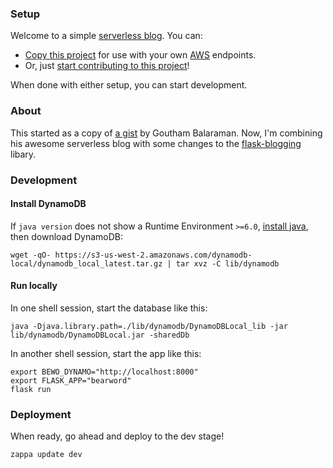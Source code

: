 ### Setup

Welcome to a simple [serverless blog](https://serverlessblog.com/). You can:
- [Copy this project](https://github.com/bearword/bearword/wiki/Forking) for use with your own [AWS](https://en.wikipedia.org/wiki/Amazon_Web_Services) endpoints. 
- Or, just [start contributing to this project](https://github.com/bearword/bearword/wiki/Contributing)!

When done with either setup, you can start development.

### About

This started as a copy of [a gist](https://gist.github.com/gouthambs/c0effc21d5ac37bb2317d8a4c56f4a1b) by Goutham Balaraman. Now, I'm combining his awesome serverless blog with some changes to the [flask-blogging](http://flask-blogging.readthedocs.io/) libary.

### Development

#### Install DynamoDB

If `java version` does not show a Runtime Environment `>=6.0`, [install java](https://www.java.com/en/download/), then download DynamoDB:

```
wget -qO- https://s3-us-west-2.amazonaws.com/dynamodb-local/dynamodb_local_latest.tar.gz | tar xvz -C lib/dynamodb
```

#### Run locally

In one shell session, start the database like this:

```
java -Djava.library.path=./lib/dynamodb/DynamoDBLocal_lib -jar lib/dynamodb/DynamoDBLocal.jar -sharedDb
```

In another shell session, start the app like this:
```
export BEWO_DYNAMO="http://localhost:8000"
export FLASK_APP="bearword"
flask run
```

### Deployment

When ready, go ahead and deploy to the dev stage!

```
zappa update dev
```
